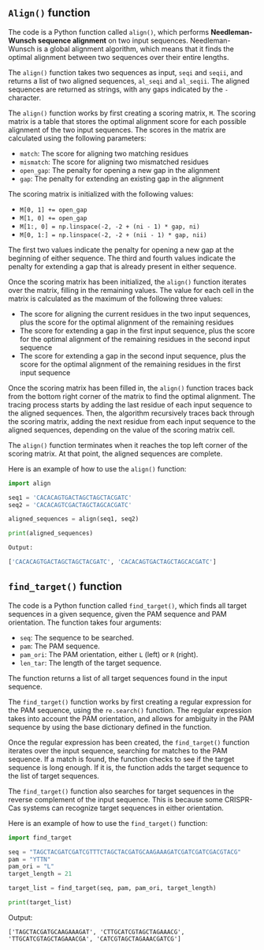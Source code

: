 ## `Align()` function

The code is a Python function called `align()`, which performs **Needleman-Wunsch sequence alignment** on two input sequences. Needleman-Wunsch is a global alignment algorithm, which means that it finds the optimal alignment between two sequences over their entire lengths.

The `align()` function takes two sequences as input, `seqi` and `seqii`, and returns a list of two aligned sequences, `al_seqi` and `al_seqii`. The aligned sequences are returned as strings, with any gaps indicated by the `-` character.

The `align()` function works by first creating a scoring matrix, `M`. The scoring matrix is a table that stores the optimal alignment score for each possible alignment of the two input sequences. The scores in the matrix are calculated using the following parameters:

- `match`: The score for aligning two matching residues
- `mismatch`: The score for aligning two mismatched residues
- `open_gap`: The penalty for opening a new gap in the alignment
- `gap`: The penalty for extending an existing gap in the alignment

The scoring matrix is initialized with the following values:
- `M[0, 1] += open_gap`
- `M[1, 0] += open_gap`
- `M[1:, 0] = np.linspace(-2, -2 + (ni - 1) * gap, ni)`
- `M[0, 1:] = np.linspace(-2, -2 + (nii - 1) * gap, nii)`

The first two values indicate the penalty for opening a new gap at the beginning of either sequence. The third and fourth values indicate the penalty for extending a gap that is already present in either sequence.

Once the scoring matrix has been initialized, the `align()` function iterates over the matrix, filling in the remaining values. The value for each cell in the matrix is calculated as the maximum of the following three values:
- The score for aligning the current residues in the two input sequences, plus the score for the optimal alignment of the remaining residues
- The score for extending a gap in the first input sequence, plus the score for the optimal alignment of the remaining residues in the second input sequence
- The score for extending a gap in the second input sequence, plus the score for the optimal alignment of the remaining residues in the first input sequence

Once the scoring matrix has been filled in, the `align()` function traces back from the bottom right corner of the matrix to find the optimal alignment. The tracing process starts by adding the last residue of each input sequence to the aligned sequences. Then, the algorithm recursively traces back through the scoring matrix, adding the next residue from each input sequence to the aligned sequences, depending on the value of the scoring matrix cell.

The `align()` function terminates when it reaches the top left corner of the scoring matrix. At that point, the aligned sequences are complete.

Here is an example of how to use the `align()` function:

```py
import align

seq1 = 'CACACAGTGACTAGCTAGCTACGATC'
seq2 = 'CACACAGTCGACTAGCTAGCACGATC'

aligned_sequences = align(seq1, seq2)

print(aligned_sequences)
```

```py
Output:

['CACACAGTGACTAGCTAGCTACGATC', 'CACACAGTGACTAGCTAGCACGATC']
```

## `find_target()` function

The code is a Python function called `find_target()`, which finds all target sequences in a given sequence, given the PAM sequence and PAM orientation. The function takes four arguments:

* `seq`: The sequence to be searched.
* `pam`: The PAM sequence.
* `pam_ori`: The PAM orientation, either `L` (left) or `R` (right).
* `len_tar`: The length of the target sequence.

The function returns a list of all target sequences found in the input sequence.

The `find_target()` function works by first creating a regular expression for the PAM sequence, using the `re.search()` function. The regular expression takes into account the PAM orientation, and allows for ambiguity in the PAM sequence by using the base dictionary defined in the function.

Once the regular expression has been created, the `find_target()` function iterates over the input sequence, searching for matches to the PAM sequence. If a match is found, the function checks to see if the target sequence is long enough. If it is, the function adds the target sequence to the list of target sequences.

The `find_target()` function also searches for target sequences in the reverse complement of the input sequence. This is because some CRISPR-Cas systems can recognize target sequences in either orientation.

Here is an example of how to use the `find_target()` function:

```python
import find_target

seq = "TAGCTACGATCGATCGTTTCTAGCTACGATGCAAGAAAGATCGATCGATCGACGTACG"
pam = "YTTN"
pam_ori = "L"
target_length = 21

target_list = find_target(seq, pam, pam_ori, target_length)

print(target_list)
```

Output:

```
['TAGCTACGATGCAAGAAAGAT', 'CTTGCATCGTAGCTAGAAACG', 'TTGCATCGTAGCTAGAAACGA', 'CATCGTAGCTAGAAACGATCG']
```

